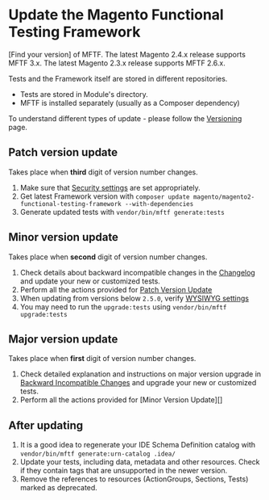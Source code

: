 # Update the Magento Functional Testing Framework

<div class="bs-callout bs-callout-info" markdown="1">
[Find your version] of MFTF.
The latest Magento 2.4.x release supports MFTF 3.x.
The latest Magento 2.3.x release supports MFTF 2.6.x.
</div>

Tests and the Framework itself are stored in different repositories.

*  Tests are stored in Module's directory.
*  MFTF is installed separately (usually as a Composer dependency)

To understand different types of update - please follow the [Versioning][] page.

## Patch version update

Takes place when **third** digit of version number changes.

1. Make sure that [Security settings][] are set appropriately.
1. Get latest Framework version with `composer update magento/magento2-functional-testing-framework --with-dependencies`
1. Generate updated tests with `vendor/bin/mftf generate:tests`

## Minor version update

Takes place when **second** digit of version number changes.

1. Check details about backward incompatible changes in the [Changelog][] and update your new or customized tests.
1. Perform all the actions provided for [Patch Version Update][]
1. When updating from versions below `2.5.0`, verify [WYSIWYG settings][]
1. You may need to run the `upgrade:tests` using `vendor/bin/mftf upgrade:tests`

## Major version update

Takes place when **first** digit of version number changes.

1. Check detailed explanation and instructions on major version upgrade in [Backward Incompatible Changes][] and upgrade your new or customized tests.
1. Perform all the actions provided for [Minor Version Update][]

## After updating

1. It is a good idea to regenerate your IDE Schema Definition catalog with `vendor/bin/mftf generate:urn-catalog .idea/`
1. Update your tests, including data, metadata and other resources. Check if they contain tags that are unsupported in the newer version.
1. Remove the references to resources (ActionGroups, Sections, Tests) marked as deprecated.

<!-- Link Definitions -->
[Changelog]: https://github.com/magento/magento2-functional-testing-framework/blob/master/CHANGELOG.md
[Backward Incompatible Changes]: backward-incompatible-changes.md
[WYSIWYG settings]: getting-started.md#wysiwyg-settings
[Security settings]: getting-started.md#security-settings
[Find your version]: introduction.md#find-your-mftf-version
[Versioning]: versioning.md#versioning-policy
[Patch Version Update]: #patch-version-update
